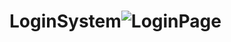 # LoginSystem![LoginPage](https://github.com/aajliAhmed/LoginSystem/assets/76660184/6176a4fa-352f-47ea-af0d-f1b195721d82)
